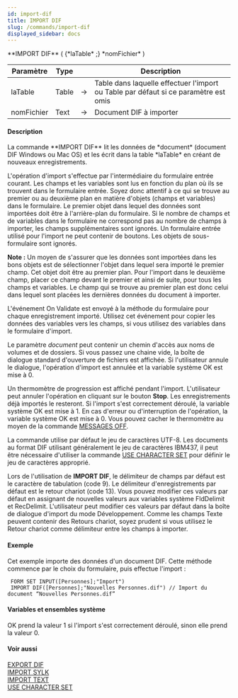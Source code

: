 ```yaml
---
id: import-dif
title: IMPORT DIF
slug: /commands/import-dif
displayed_sidebar: docs
---
```


<!--REF #_command_.IMPORT DIF.Syntax-->**IMPORT DIF** ( {*laTable* ;} *nomFichier* )<!-- END REF-->
<!--REF #_command_.IMPORT DIF.Params-->
| Paramètre | Type |  | Description |
| --- | --- | --- | --- |
| laTable | Table | &#8594;  | Table dans laquelle effectuer l'import ou Table par défaut si ce paramètre est omis |
| nomFichier | Text | &#8594;  | Document DIF à importer |

<!-- END REF-->

#### Description 

<!--REF #_command_.IMPORT DIF.Summary-->La commande **IMPORT DIF** lit les données de *document* (document DIF Windows ou Mac OS) et les écrit dans la table *laTable* en créant de nouveaux enregistrements.<!-- END REF-->

L'opération d'import s'effectue par l'intermédiaire du formulaire entrée courant. Les champs et les variables sont lus en fonction du plan où ils se trouvent dans le formulaire entrée. Soyez donc attentif à ce qui se trouve au premier ou au deuxième plan en matière d'objets (champs et variables) dans le formulaire. Le premier objet dans lequel des données sont importées doit être à l'arrière-plan du formulaire. Si le nombre de champs et de variables dans le formulaire ne correspond pas au nombre de champs à importer, les champs supplémentaires sont ignorés. Un formulaire entrée utilisé pour l'import ne peut contenir de boutons. Les objets de sous-formulaire sont ignorés.

**Note :** Un moyen de s'assurer que les données sont importées dans les bons objets est de sélectionner l'objet dans lequel sera importé le premier champ. Cet objet doit être au premier plan. Pour l'import dans le deuxième champ, placer ce champ devant le premier et ainsi de suite, pour tous les champs et variables. Le champ qui se trouve au premier plan est donc celui dans lequel sont placées les dernières données du document à importer.

L'événement On Validate est envoyé à la méthode du formulaire pour chaque enregistrement importé. Utilisez cet événement pour copier les données des variables vers les champs, si vous utilisez des variables dans le formulaire d'import.

Le paramètre *document* peut contenir un chemin d'accès aux noms de volumes et de dossiers. Si vous passez une chaine vide, la boîte de dialogue standard d'ouverture de fichiers est affichée. Si l'utilisateur annule le dialogue, l'opération d'import est annulée et la variable système OK est mise à 0\. 

Un thermomètre de progression est affiché pendant l'import. L'utilisateur peut annuler l'opération en cliquant sur le bouton **Stop**. Les enregistrements déjà importés le resteront. Si l'import s'est correctement déroulé, la variable système OK est mise à 1\. En cas d'erreur ou d'interruption de l'opération, la variable système OK est mise à 0\. Vous pouvez cacher le thermomètre au moyen de la commande [MESSAGES OFF](messages-off.md).

La commande utilise par défaut le jeu de caractères UTF-8\. Les documents au format DIF utilisant généralement le jeu de caractères IBM437, il peut être nécessaire d'utiliser la commande [USE CHARACTER SET](use-character-set.md) pour définir le jeu de caractères approprié. 

Lors de l'utilisation de **IMPORT DIF**, le délimiteur de champs par défaut est le caractère de tabulation (code 9). Le délimiteur d'enregistrements par défaut est le retour chariot (code 13). Vous pouvez modifier ces valeurs par défaut en assignant de nouvelles valeurs aux variables système FldDelimit et RecDelimit. L'utilisateur peut modifier ces valeurs par défaut dans la boîte de dialogue d'import du mode Développement. Comme les champs Texte peuvent contenir des Retours chariot, soyez prudent si vous utilisez le Retour chariot comme délimiteur entre les champs à importer.

#### Exemple 

Cet exemple importe des données d'un document DIF. Cette méthode commence par le choix du formulaire, puis effectue l'import :

```4d
 FORM SET INPUT([Personnes];"Import")
 IMPORT DIF([Personnes];"Nouvelles Personnes.dif") // Import du document “Nouvelles Personnes.dif”
```

#### Variables et ensembles système 

OK prend la valeur 1 si l'import s'est correctement déroulé, sinon elle prend la valeur 0\. 

#### Voir aussi 

[EXPORT DIF](export-dif.md)  
[IMPORT SYLK](import-sylk.md)  
[IMPORT TEXT](import-text.md)  
[USE CHARACTER SET](use-character-set.md)  